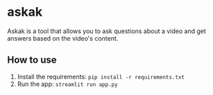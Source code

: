 # askak

Askak is a tool that allows you to ask questions about a video and get answers based on the video's content.

## How to use

1. Install the requirements: `pip install -r requirements.txt`
2. Run the app: `streamlit run app.py`
